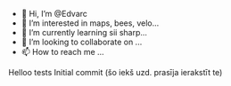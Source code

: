 - 👋 Hi, I’m @Edvarc
- 👀 I’m interested in maps, bees, velo...
- 🌱 I’m currently learning sii sharp...
- 💞️ I’m looking to collaborate on ...
- 📫 How to reach me ...

<!---
Edvarc/Edvarc is a ✨ special ✨ repository because its `README.md` (this file) appears on your GitHub profile.
You can click the Preview link to take a look at your changes.
--->
Helloo
tests
Initial commit (šo iekš uzd. prasīja ierakstīt te)